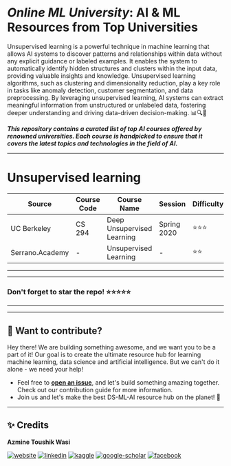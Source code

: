# ***Online ML University***: **AI & ML Resources from Top Universities**
Unsupervised learning is a powerful technique in machine learning that allows AI systems to discover patterns and relationships within data without any explicit guidance or labeled examples. It enables the system to automatically identify hidden structures and clusters within the input data, providing valuable insights and knowledge. Unsupervised learning algorithms, such as clustering and dimensionality reduction, play a key role in tasks like anomaly detection, customer segmentation, and data preprocessing. By leveraging unsupervised learning, AI systems can extract meaningful information from unstructured or unlabeled data, fostering deeper understanding and driving data-driven decision-making. 📊🔍🤖

***This repository contains a curated list of top AI courses offered by renowned universities. Each course is handpicked to ensure that it covers the latest topics and technologies in the field of AI.***


---


# **Unsupervised learning**

| Source | Course Code | Course Name | Session | Difficulty | URL |
| --- | --- | --- | --- | --- | --- |
| UC Berkeley | CS 294 | Deep Unsupervised Learning | Spring 2020 | ⭐⭐⭐ | [Youtube](https://www.youtube.com/playlist?list=PLwRJQ4m4UJjPiJP3691u-qWwPGVKzSlNP) |
| Serrano.Academy| - | Unsupervised Learning | - | ⭐⭐ | [Youtube](https://www.youtube.com/playlist?list=PLs8w1Cdi-zvZGyT2Rt0ieA0G6xGUqn3Xw) |





---
---

### Don't forget to **star** the repo! ⭐⭐⭐⭐⭐

---
---

## 👋 **Want to contribute?**

Hey there! We are building something awesome, and we want you to be a part of it! Our goal is to create the ultimate resource hub for learning machine learning, data science and artificial intelligence. But we can't do it alone - we need your help!
- Feel free to [**open an issue**](https://github.com/azminewasi/awsome-ml-courses-from-topuniversities/issues/new?assignees=&labels=&projects=&template=new-resource-addition-request.md&title=), and let's build something amazing together. Check out our contribution guide for more information.
- Join us and let's make the best DS-ML-AI resource hub on the planet! 🚀

---

## ✨ **Credits**
**Azmine Toushik Wasi**

 [![website](https://img.shields.io/badge/-Website-blue?style=flat-square&logo=rss&color=1f1f15)](https://azminewasi.github.io) 
 [![linkedin](https://img.shields.io/badge/LinkedIn-%320beff?style=flat-square&logo=linkedin&color=1f1f18)](https://www.linkedin.com/in/azmine-toushik-wasi/) 
 [![kaggle](https://img.shields.io/badge/Kaggle-%2320beff?style=flat-square&logo=kaggle&color=1f1f1f)](https://www.kaggle.com/azminetoushikwasi) 
 [![google-scholar](https://img.shields.io/badge/Google%20Scholar-%2320beff?style=flat-square&logo=google-scholar&color=1f1f18)](https://scholar.google.com/citations?user=X3gRvogAAAAJ&hl=en) 
 [![facebook](https://img.shields.io/badge/Facebook-%2320beff?style=flat-square&logo=facebook&color=1f1f15)](https://www.facebook.com/cholche.gari.zatrabari/)
